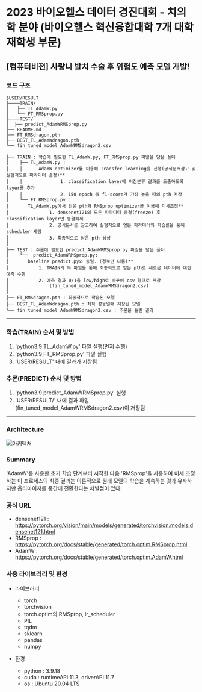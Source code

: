 # 2023 바이오헬스 데이터 경진대회 - 치의학 분야 (바이오헬스 혁신융합대학 7개 대학 재학생 부문)
## [컴퓨터비전] 사랑니 발치 수술 후 위험도 예측 모델 개발!

### 코드 구조

```
$USER/RESULT
├────TRAIN/
│   ├── TL_AdamW.py
│   └── FT_RMSprop.py 
├────TEST/
│  ├── predict_AdamWRMSprop.py
├── README.md
├── FT_RMSdragon.pth
├── BEST_TL_AdamWdragon.pth
└── fin_tuned_model_AdamWRMSdragon2.csv

```
```
├── TRAIN : 학습에 필요한 TL_AdamW.py, FT_RMSprop.py 파일을 담은 폴더
│    ├── TL_AdamW.py :
│    │		AdamW optimizer를 이용해 Transfer learning을 진행(공식문서참고 및 실험적으로 파라미터 결정)**
│    │				1. classification layer에 이진분류 결과를 도출하도록 layer를 추가
│    │				2. 150 epoch 중 f1-score가 가장 높을 때의 pth 저장
│    └── FT_RMSprop.py :
│		TL_AdamW.py에서 얻은 pth와 RMSprop optimizer를 이용해 미세조정**
│				1. densenet121의 모든 파라미터 동결(freeze) 후 classification layer만 동결해제
│				2. 공식문서를 참고하여 실험적으로 얻은 파라미터와 학습률을 통해 scheduler 세팅
│				3. 최종적으로 얻은 pth 생성
│
├── TEST : 추론에 필요한 predict_AdamWRMSprop.py 파일을 담은 폴더
│    └──  predict_AdamWRMSprop.py:
│		baseline predict.py와 동일. (경로만 다름)**
│			1. TRAIN의 두 파일을 통해 최종적으로 얻은 pth로 새로운 데이터에 대한 예측 수행
│			2. 예측 결과 0/1을 low/high로 바꾸어 csv 형태로 저장
│  				(fin_tuned_model_AdamWRMSdragon2.csv)
│
├── FT_RMSdragon.pth : 최종적으로 학습된 모델
├── BEST_TL_AdamWdragon.pth : 최적 성능일때 저장된 모델
└── fin_tuned_model_AdamWRMSdragon2.csv : 추론을 돌린 결과
```
---

### 학습(TRAIN) 순서 및 방법 
1. 'python3.9 TL_AdamW.py' 파일 실행(먼저 수행)
2. 'python3.9 FT_RMSprop.py' 파일 실행
3. 'USER/RESULT' 내에 결과가 저장됨


### 추론(PREDICT) 순서 및 방법
1. 'python3.9 predict_AdamWRMSprop.py' 실행
2. 'USER/RESULT/' 내에 결과 파일(fin_tuned_model_AdamWRMSdragon2.csv)이 저장됨


------------------------------------------------------------------------------------
### Architecture
![아키텍처](https://github.com/user-attachments/assets/885d8b6c-1224-4665-9956-ca903c5c0d41)


### Summary

'AdamW'를 사용한 초기 학습 단계부터 시작한 다음 'RMSprop'을 사용하여 미세 조정하는 이 프로세스의 최종 결과는 이론적으로 원래 모델의 학습을 계속하는 것과 유사하지만 옵티마이저를 중간에 전환한다는 차별점이 있다.

### 공식 URL
* densenet121 : https://pytorch.org/vision/main/models/generated/torchvision.models.densenet121.html
* RMSprop : https://pytorch.org/docs/stable/generated/torch.optim.RMSprop.html
* AdamW : https://pytorch.org/docs/stable/generated/torch.optim.AdamW.html

### 사용 라이브러리 및 환경
* 라이브러리
	- torch
	- torchvision
	- torch.optim의 RMSprop, lr_scheduler
	- PIL
	- tqdm
	- sklearn
	- pandas
	- numpy

* 환경
	- python : 3.9.18
	- cuda : runtimeAPI 11.3, driverAPI 11.7
	- os : Ubuntu 20.04 LTS
	
